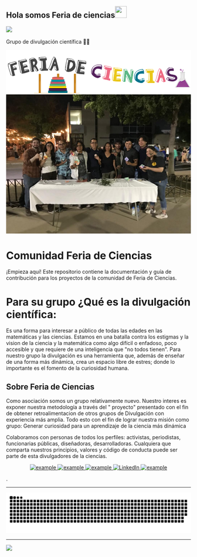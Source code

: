 ## Hola  somos  Feria de ciencias<img src = "https://raw.githubusercontent.com/MartinHeinz/MartinHeinz/master/wave.gif" width = 32px height = 32px> 
<p>
  <a href="https://github.com/ErikFantomex"><img src="https://readme-typing-svg.herokuapp.com?&font=IBM+Plex+Sans&color=abcdef&size=20&lines=Bienvenidos+a+nuestra+Organizacion+en+GitHub!;Somos+feria+de+ciencias;" /></a>
</p>
<p>
Grupo de divulgación científica 🔭🔬
</p>
<img src="https://github.com/Feria-de-ciencias/.github/blob/main/profile/Screenshot%20from%202023-06-08%2002-21-08.png" alt="banner"/>


<img src="https://github.com/Feria-de-ciencias/.github/blob/main/profile/WhatsApp%20Image%202023-05-29%20at%207.25.19%20AM.jpeg" alt="banner"/>

# Comunidad Feria de Ciencias

¡Empieza aquí! Este repositorio contiene la documentación y guía de contribución para los proyectos de la comunidad de Feria de Ciencias. 

# Para su grupo ¿Qué es la divulgación científica:

Es una forma para interesar a público de todas las edades en las matemáticas y las ciencias. Estamos en una batalla contra los estigmas y la vision de la ciencia y la matemática como algo difícil o enfadoso, poco accesible y que requiere de una inteligencia que "no todos tienen". Para nuestro grupo la divulgación es una herramienta que, además de enseñar de una forma más dinámica, crea un espacio libre de estres; donde lo importante es el fomento de la curiosidad humana.

## Sobre Feria de Ciencias

Como asociación somos un grupo relativamente nuevo. Nuestro interes es exponer nuestra metodología a través del " proyecto" presentado con el fin de obtener retroalimentacion de otros grupos de Divulgación con experiencia más amplia. Todo esto con el fin de lograr nuestra misión como grupo: Generar curiosidad para un aprendizaje de la ciencia más dinámica

Colaboramos con personas de todos los perfiles: activistas, periodistas, funcionarias públicas, diseñadoras, desarrolladoras. Cualquiera que comparta nuestros principios, valores y código de conducta puede ser parte de esta divulgadores de la ciencias.



<p align ="center">
  <a  href="https://clubdeciencias.vercel.app/" target="_blank">
    <img src="https://img.shields.io/badge/My_Website-000000?style=for-the-badge&logo=Microsoft-edge&logoColor=white" alt="example"/>
  </a>
  <a href="https://clubdeciencias.vercel.app/" target="_blank">
      <img src="https://img.shields.io/badge/Hashnode-2962FF?style=for-the-badge&logo=hashnode&logoColor=white" alt="example"/>
  </a>	
  <a href="mailto:horacio.araiza.gonzalez@gmail.com?subject=Feedback%20From%20Github&body=Hello," target="_blank">
    <img src="https://img.shields.io/badge/Gmail-D14836?style=for-the-badge&logo=gmail&logoColor=white" alt="example"/>
  </a>
   <a href="https://www.linkedin.com/in/horacio-araiza-gonzalez-3461a51b1/" target="_blank">
    <img alt="LinkedIn" src="https://img.shields.io/badge/LinkedIn-0077B5?style=for-the-badge&logo=linkedin&logoColor=white">
  </a>   
 
  </a>  


  <a href="https://medium.com/@a217213318" target="_blank">
      <img src="https://img.shields.io/badge/Medium-black.svg?style=for-the-badge&logo=Medium&logoColor=white" alt="example"/>
    </a>
  </p>


<p > .
</p>




<!--
### Automation Tools
<p
  <a href="https://www.selenium.dev/" target="_blank">
    <img alt="Selenium" src="https://img.shields.io/badge/Selenium-43B02A?style=for-the-badge&logo=Selenium&logoColor=white">
  </a>
  <a href="https://www.selenium.dev/" target="_blank">
    <img alt="Arduino" src="https://img.shields.io/badge/-Arduino-00979D?style=for-the-badge&logo=Arduino&logoColor=white">
  </a>

 </p>

-->

----

<p align="center">
  <img  src="https://raw.githubusercontent.com/Elanza-48/Elanza-48/main/resources/img/github-contribution-grid-snake.svg"
    alt="example" />
</p>

------
![](https://hit.yhype.me/github/profile?user_id=101701760)


<!---
## Intereses de la comunidad
- 👀 Interesados en la divulgacion de la ciencia: 
- >
